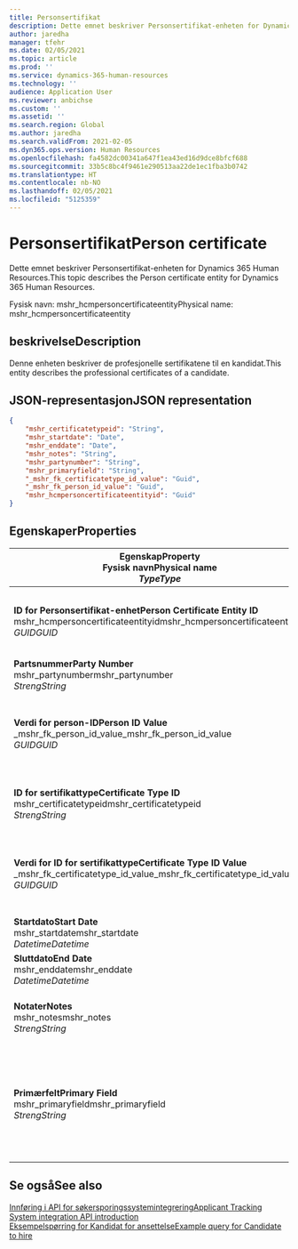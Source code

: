 ```yaml
---
title: Personsertifikat
description: Dette emnet beskriver Personsertifikat-enheten for Dynamics 365 Human Resources.
author: jaredha
manager: tfehr
ms.date: 02/05/2021
ms.topic: article
ms.prod: ''
ms.service: dynamics-365-human-resources
ms.technology: ''
audience: Application User
ms.reviewer: anbichse
ms.custom: ''
ms.assetid: ''
ms.search.region: Global
ms.author: jaredha
ms.search.validFrom: 2021-02-05
ms.dyn365.ops.version: Human Resources
ms.openlocfilehash: fa4582dc00341a647f1ea43ed16d9dce8bfcf688
ms.sourcegitcommit: 33b5c8bc4f9461e290513aa22de1ec1fba3b0742
ms.translationtype: HT
ms.contentlocale: nb-NO
ms.lasthandoff: 02/05/2021
ms.locfileid: "5125359"
---
```

# <a name="person-certificate"></a><span data-ttu-id="a95a2-103">Personsertifikat</span><span class="sxs-lookup"><span data-stu-id="a95a2-103">Person certificate</span></span>

<span data-ttu-id="a95a2-104">Dette emnet beskriver Personsertifikat-enheten for Dynamics 365 Human Resources.</span><span class="sxs-lookup"><span data-stu-id="a95a2-104">This topic describes the Person certificate entity for Dynamics 365 Human Resources.</span></span>

<span data-ttu-id="a95a2-105">Fysisk navn: mshr_hcmpersoncertificateentity</span><span class="sxs-lookup"><span data-stu-id="a95a2-105">Physical name: mshr_hcmpersoncertificateentity</span></span>

## <a name="description"></a><span data-ttu-id="a95a2-106">beskrivelse</span><span class="sxs-lookup"><span data-stu-id="a95a2-106">Description</span></span>

<span data-ttu-id="a95a2-107">Denne enheten beskriver de profesjonelle sertifikatene til en kandidat.</span><span class="sxs-lookup"><span data-stu-id="a95a2-107">This entity describes the professional certificates of a candidate.</span></span>

## <a name="json-representation"></a><span data-ttu-id="a95a2-108">JSON-representasjon</span><span class="sxs-lookup"><span data-stu-id="a95a2-108">JSON representation</span></span>

```json
{
    "mshr_certificatetypeid": "String",
    "mshr_startdate": "Date",
    "mshr_enddate": "Date",
    "mshr_notes": "String",
    "mshr_partynumber": "String",
    "mshr_primaryfield": "String",
    "_mshr_fk_certificatetype_id_value": "Guid",
    "_mshr_fk_person_id_value": "Guid",
    "mshr_hcmpersoncertificateentityid": "Guid"
}
```

## <a name="properties"></a><span data-ttu-id="a95a2-109">Egenskaper</span><span class="sxs-lookup"><span data-stu-id="a95a2-109">Properties</span></span>

| <span data-ttu-id="a95a2-110">Egenskap</span><span class="sxs-lookup"><span data-stu-id="a95a2-110">Property</span></span><br><span data-ttu-id="a95a2-111">**Fysisk navn**</span><span class="sxs-lookup"><span data-stu-id="a95a2-111">**Physical name**</span></span><br><span data-ttu-id="a95a2-112">**_Type_**</span><span class="sxs-lookup"><span data-stu-id="a95a2-112">**_Type_**</span></span> | <span data-ttu-id="a95a2-113">Bruk</span><span class="sxs-lookup"><span data-stu-id="a95a2-113">Use</span></span> | <span data-ttu-id="a95a2-114">beskrivelse</span><span class="sxs-lookup"><span data-stu-id="a95a2-114">Description</span></span> |
| --- | --- | --- |
| <span data-ttu-id="a95a2-115">**ID for Personsertifikat-enhet**</span><span class="sxs-lookup"><span data-stu-id="a95a2-115">**Person Certificate Entity ID**</span></span><br><span data-ttu-id="a95a2-116">mshr_hcmpersoncertificateentityid</span><span class="sxs-lookup"><span data-stu-id="a95a2-116">mshr_hcmpersoncertificateentityid</span></span><br><span data-ttu-id="a95a2-117">*GUID*</span><span class="sxs-lookup"><span data-stu-id="a95a2-117">*GUID*</span></span> | <span data-ttu-id="a95a2-118">Skrivebeskyttet</span><span class="sxs-lookup"><span data-stu-id="a95a2-118">Read-only</span></span><br><span data-ttu-id="a95a2-119">Obligatorisk</span><span class="sxs-lookup"><span data-stu-id="a95a2-119">Required</span></span> | <span data-ttu-id="a95a2-120">Systemgenerert unik identifikator for posten for personsertifikatenhet.</span><span class="sxs-lookup"><span data-stu-id="a95a2-120">System-generated unique identifier for the person certificate entity record.</span></span> |
| <span data-ttu-id="a95a2-121">**Partsnummer**</span><span class="sxs-lookup"><span data-stu-id="a95a2-121">**Party Number**</span></span><br><span data-ttu-id="a95a2-122">mshr_partynumber</span><span class="sxs-lookup"><span data-stu-id="a95a2-122">mshr_partynumber</span></span><br><span data-ttu-id="a95a2-123">*Streng*</span><span class="sxs-lookup"><span data-stu-id="a95a2-123">*String*</span></span> | <span data-ttu-id="a95a2-124">Lese/skrive</span><span class="sxs-lookup"><span data-stu-id="a95a2-124">Read/write</span></span><br><span data-ttu-id="a95a2-125">Obligatorisk</span><span class="sxs-lookup"><span data-stu-id="a95a2-125">Required</span></span> | <span data-ttu-id="a95a2-126">Parts-ID-en (person) til kanditaten.</span><span class="sxs-lookup"><span data-stu-id="a95a2-126">The party (person) ID of the candidate.</span></span> |
| <span data-ttu-id="a95a2-127">**Verdi for person-ID**</span><span class="sxs-lookup"><span data-stu-id="a95a2-127">**Person ID Value**</span></span><br><span data-ttu-id="a95a2-128">_mshr_fk_person_id_value</span><span class="sxs-lookup"><span data-stu-id="a95a2-128">_mshr_fk_person_id_value</span></span><br><span data-ttu-id="a95a2-129">*GUID*</span><span class="sxs-lookup"><span data-stu-id="a95a2-129">*GUID*</span></span> | <span data-ttu-id="a95a2-130">Skrivebeskyttet</span><span class="sxs-lookup"><span data-stu-id="a95a2-130">Read-only</span></span><br><span data-ttu-id="a95a2-131">Obligatorisk</span><span class="sxs-lookup"><span data-stu-id="a95a2-131">Required</span></span><br><span data-ttu-id="a95a2-132">Sekundærnøkkel: mshr_dirpersonentityid i mshr_dirpersonentity</span><span class="sxs-lookup"><span data-stu-id="a95a2-132">Foreign key: mshr_dirpersonentityid of mshr_dirpersonentity</span></span> | <span data-ttu-id="a95a2-133">Systemgenerert unik identifikator for partsenhetsposten (person).</span><span class="sxs-lookup"><span data-stu-id="a95a2-133">The system-generated identifier of the party (person) entity record.</span></span> |
| <span data-ttu-id="a95a2-134">**ID for sertifikattype**</span><span class="sxs-lookup"><span data-stu-id="a95a2-134">**Certificate Type ID**</span></span><br><span data-ttu-id="a95a2-135">mshr_certificatetypeid</span><span class="sxs-lookup"><span data-stu-id="a95a2-135">mshr_certificatetypeid</span></span><br><span data-ttu-id="a95a2-136">*Streng*</span><span class="sxs-lookup"><span data-stu-id="a95a2-136">*String*</span></span> | <span data-ttu-id="a95a2-137">Lese/skrive</span><span class="sxs-lookup"><span data-stu-id="a95a2-137">Read/write</span></span><br><span data-ttu-id="a95a2-138">Obligatorisk</span><span class="sxs-lookup"><span data-stu-id="a95a2-138">Required</span></span> |  <span data-ttu-id="a95a2-139">IDen for sertifikattype som er definert i Human Resources.</span><span class="sxs-lookup"><span data-stu-id="a95a2-139">The identifier of the certificate type defined in Human Resources.</span></span> |
| <span data-ttu-id="a95a2-140">**Verdi for ID for sertifikattype**</span><span class="sxs-lookup"><span data-stu-id="a95a2-140">**Certificate Type ID Value**</span></span><br><span data-ttu-id="a95a2-141">_mshr_fk_certificatetype_id_value</span><span class="sxs-lookup"><span data-stu-id="a95a2-141">_mshr_fk_certificatetype_id_value</span></span><br><span data-ttu-id="a95a2-142">*GUID*</span><span class="sxs-lookup"><span data-stu-id="a95a2-142">*GUID*</span></span> | <span data-ttu-id="a95a2-143">Skrivebeskyttet</span><span class="sxs-lookup"><span data-stu-id="a95a2-143">Read-only</span></span><br><span data-ttu-id="a95a2-144">Obligatorisk</span><span class="sxs-lookup"><span data-stu-id="a95a2-144">Required</span></span><br><span data-ttu-id="a95a2-145">Sekundærnøkkel: mshr_hcmcertificatetypeentityid i mshr_hcmcertificatetypeentity</span><span class="sxs-lookup"><span data-stu-id="a95a2-145">Foreign key: mshr_hcmcertificatetypeentityid of mshr_hcmcertificatetypeentity</span></span> | <span data-ttu-id="a95a2-146">Systemgenerert unik identifikator for sertifikattype i den tilknyttede enheten.</span><span class="sxs-lookup"><span data-stu-id="a95a2-146">System-generated unique identifier of the certificate type in the associated entity.</span></span> |
| <span data-ttu-id="a95a2-147">**Startdato**</span><span class="sxs-lookup"><span data-stu-id="a95a2-147">**Start Date**</span></span><br><span data-ttu-id="a95a2-148">mshr_startdate</span><span class="sxs-lookup"><span data-stu-id="a95a2-148">mshr_startdate</span></span><br><span data-ttu-id="a95a2-149">*Datetime*</span><span class="sxs-lookup"><span data-stu-id="a95a2-149">*Datetime*</span></span> | <span data-ttu-id="a95a2-150">Lese/skrive</span><span class="sxs-lookup"><span data-stu-id="a95a2-150">Read/write</span></span><br><span data-ttu-id="a95a2-151">Obligatorisk</span><span class="sxs-lookup"><span data-stu-id="a95a2-151">Required</span></span> | <span data-ttu-id="a95a2-152">Datoen da sertifikatet ble utstedt.</span><span class="sxs-lookup"><span data-stu-id="a95a2-152">The date at which the certificate was issued.</span></span> |
| <span data-ttu-id="a95a2-153">**Sluttdato**</span><span class="sxs-lookup"><span data-stu-id="a95a2-153">**End Date**</span></span><br><span data-ttu-id="a95a2-154">mshr_enddate</span><span class="sxs-lookup"><span data-stu-id="a95a2-154">mshr_enddate</span></span><br><span data-ttu-id="a95a2-155">*Datetime*</span><span class="sxs-lookup"><span data-stu-id="a95a2-155">*Datetime*</span></span> | <span data-ttu-id="a95a2-156">Lese/skrive</span><span class="sxs-lookup"><span data-stu-id="a95a2-156">Read/write</span></span><br><span data-ttu-id="a95a2-157">Valgfri</span><span class="sxs-lookup"><span data-stu-id="a95a2-157">Optional</span></span> | <span data-ttu-id="a95a2-158">Datoen da sertifikatet utløper.</span><span class="sxs-lookup"><span data-stu-id="a95a2-158">The date at which the certificate will expire.</span></span> |
| <span data-ttu-id="a95a2-159">**Notater**</span><span class="sxs-lookup"><span data-stu-id="a95a2-159">**Notes**</span></span><br><span data-ttu-id="a95a2-160">mshr_notes</span><span class="sxs-lookup"><span data-stu-id="a95a2-160">mshr_notes</span></span><br><span data-ttu-id="a95a2-161">*Streng*</span><span class="sxs-lookup"><span data-stu-id="a95a2-161">*String*</span></span> | <span data-ttu-id="a95a2-162">Lese/skrive</span><span class="sxs-lookup"><span data-stu-id="a95a2-162">Read/write</span></span><br><span data-ttu-id="a95a2-163">Valgfri</span><span class="sxs-lookup"><span data-stu-id="a95a2-163">Optional</span></span> | <span data-ttu-id="a95a2-164">Merknader som skal brukes av ansettelsesansvarlige og rekrutteringspersoner.</span><span class="sxs-lookup"><span data-stu-id="a95a2-164">Notes for use by hiring managers and recruiters.</span></span> |
| <span data-ttu-id="a95a2-165">**Primærfelt**</span><span class="sxs-lookup"><span data-stu-id="a95a2-165">**Primary Field**</span></span><br><span data-ttu-id="a95a2-166">mshr_primaryfield</span><span class="sxs-lookup"><span data-stu-id="a95a2-166">mshr_primaryfield</span></span><br><span data-ttu-id="a95a2-167">*Streng*</span><span class="sxs-lookup"><span data-stu-id="a95a2-167">*String*</span></span> | <span data-ttu-id="a95a2-168">Skrivebeskyttet</span><span class="sxs-lookup"><span data-stu-id="a95a2-168">Read-only</span></span><br><span data-ttu-id="a95a2-169">Obligatorisk</span><span class="sxs-lookup"><span data-stu-id="a95a2-169">Required</span></span> |  <span data-ttu-id="a95a2-170">Felt som brukes som en identifikator for enhetsposten.</span><span class="sxs-lookup"><span data-stu-id="a95a2-170">Field to be used as an identifier of the entity record.</span></span> <span data-ttu-id="a95a2-171">Kombinasjon av partnummer, ID for sertifikattype og startdato.</span><span class="sxs-lookup"><span data-stu-id="a95a2-171">Combination of party number, certificate type ID, and start date.</span></span> |

## <a name="see-also"></a><span data-ttu-id="a95a2-172">Se også</span><span class="sxs-lookup"><span data-stu-id="a95a2-172">See also</span></span>

[<span data-ttu-id="a95a2-173">Innføring i API for søkersporingssystemintegrering</span><span class="sxs-lookup"><span data-stu-id="a95a2-173">Applicant Tracking System integration API introduction</span></span>](hr-admin-integration-ats-api-introduction.md)<br>
[<span data-ttu-id="a95a2-174">Eksempelspørring for Kandidat for ansettelse</span><span class="sxs-lookup"><span data-stu-id="a95a2-174">Example query for Candidate to hire</span></span>](hr-admin-integration-ats-api-candidate-to-hire-example-query.md)

